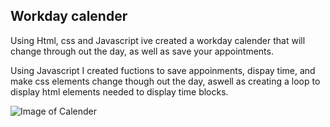 ## Workday calender

Using Html, css and Javascript ive created a workday calender that will change through out the day, as well as save your appointments.

Using Javascript I created fuctions to save appoinments, dispay time, and make css elements change though out the day, aswell as creating a loop to display html elements needed to display time blocks.

![Image of Calender](https://octodex.github.com/assets/calender1.png)

